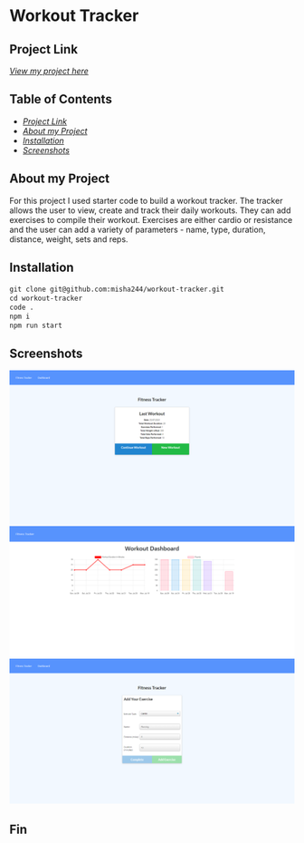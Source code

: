 # Workout Tracker

## Project Link

[_View my project here_](http://tranquil-savannah-09253.herokuapp.com/)

## Table of Contents

- [_Project Link_](#project-link)
- [_About my Project_](#about-my-project)
- [_Installation_](#installation)
- [_Screenshots_](#screenshots)

## About my Project

For this project I used starter code to build a workout tracker. The tracker allows the user to view, create and track their daily workouts. They can add exercises to compile their workout. Exercises are either cardio or resistance and the user can add a variety of parameters - name, type, duration, distance, weight, sets and reps.

## Installation

```
git clone git@github.com:misha244/workout-tracker.git
cd workout-tracker
code .
npm i
npm run start
```

## Screenshots

![Homepage](/src/public/screenshots/screencapture-1.png)
![Stats](/src/public/screenshots/screencapture-2.png)
![Create workout](/src/public/screenshots/screencapture-3.png)

## Fin

